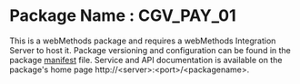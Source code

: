 # Package Name : CGV_PAY_01
This is a webMethods package and requires a webMethods Integration Server to host it. Package versioning and configuration can be found in the package [manifest](./CGV_PAY_01/manifest.v3) file. Service and API documentation is available on the package's home page http://&lt;server&gt;:&lt;port&gt;/&lt;packagename>.
